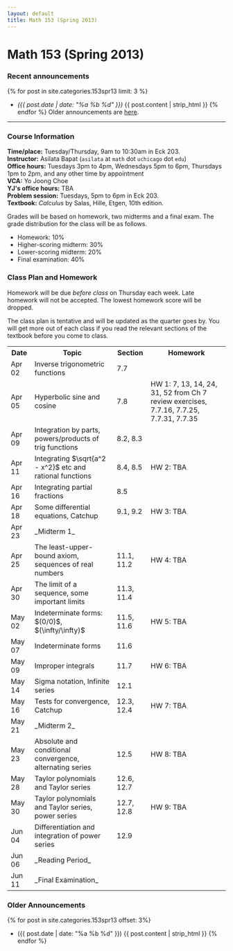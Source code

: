 ```yaml
---
layout: default
title: Math 153 (Spring 2013)
---
```


# Math 153 (Spring 2013)

### Recent announcements
{% for post in site.categories.153spr13 limit: 3 %}
* _({{ post.date | date: "%a %b %d" }})_ {{ post.content | strip_html }}
{% endfor %}
Older announcements are [here](#older-announcements).

----
### Course Information
**Time/place:** Tuesday/Thursday, 9am to 10:30am in Eck 203.  
**Instructor:** Asilata Bapat (`asilata` at `math` dot `uchicago` dot `edu`)  
**Office hours:** Tuesdays 3pm to 4pm, Wednesdays 5pm to 6pm, Thursdays 1pm to 2pm, and any other time by appointment  
**VCA:** Yo Joong Choe  
**YJ's office hours:** TBA  
**Problem session:** Tuesdays, 5pm to 6pm in Eck 203.  
**Textbook:** _Calculus_ by Salas, Hille, Etgen, 10th edition.  

Grades will be based on homework, two midterms and a final exam. The grade distribution for the class will be as follows.

* Homework: 10%
* Higher-scoring midterm: 30%
* Lower-scoring midterm: 20%
* Final examination: 40%

### Class Plan and Homework
Homework will be due _before class_ on Thursday each week. Late homework will not be accepted. The lowest homework score will be dropped.

The class plan is tentative and will be updated as the quarter goes by. You will get more out of each class if you read the relevant sections of the textbook before you come to class.

<table class="classplan">
<tr>
<th>Date</th>
<th>Topic</th>
<th>Section</th>
<th>Homework</th>
</tr>

<tr>
<td>Apr 02</td>
<td>Inverse trigonometric functions</td>
<td>7.7</td>
<td></td>
 </tr>

 <tr>
 <td>Apr 05</td>
 <td>Hyperbolic sine and cosine</td>
 <td>7.8</td>
 <td>HW 1: 7, 13, 14, 24, 31, 52 from Ch 7 review exercises, 7.7.16, 7.7.25, 7.7.31, 7.7.35</td>
</tr>

<tr>
<td>Apr 09</td>
<td>Integration by parts, powers/products of trig functions</td>
<td>8.2, 8.3</td>
<td></td>
</tr>

<tr>
<td>Apr 11</td>
<td>Integrating $\sqrt{a^2 - x^2}$ etc and rational functions</td>
<td>8.4, 8.5</td>
<td>HW 2: TBA</td>
</tr>

<tr>
<td>Apr 16</td>
<td>Integrating partial fractions</td>
<td>8.5</td>
<td></td>
</tr>

<tr>
<td>Apr 18</td>
<td>Some differential equations, Catchup</td>
<td>9.1, 9.2</td>
<td>HW 3: TBA</td>
</tr>

<tr>
<td>Apr 23</td>
<td>_Midterm 1_</td>
<td></td>
<td></td>
</tr>

<tr>
<td>Apr 25</td>
<td>The least-upper-bound axiom, sequences of real numbers</td>
<td>11.1, 11.2</td>
<td>HW 4: TBA</td>
</tr>

<tr>
<td>Apr 30</td>
<td>The limit of a sequence, some important limits</td>
<td>11.3, 11.4</td>
<td></td>
</tr>

<tr>
<td>May 02</td>
<td>Indeterminate forms: $(0/0)$, $(\infty/\infty)$</td>
<td>11.5, 11.6</td>
<td>HW 5: TBA</td>
</tr>

<tr>
<td>May 07</td>
<td>Indeterminate forms</td>
<td>11.6</td>
<td></td>
</tr>

<tr>
<td>May 09</td>
<td>Improper integrals</td>
<td>11.7</td>
<td>HW 6: TBA</td>
</tr>

<tr>
<td>May 14</td>
<td>Sigma notation, Infinite series</td>
<td>12.1</td>
<td></td>
</tr>

<tr>
<td>May 16</td>
<td>Tests for convergence, Catchup</td>
<td>12.3, 12.4</td>
<td>HW 7: TBA</td>
</tr>

<tr>
<td>May 21</td>
<td>_Midterm 2_</td>
<td></td>
<td></td>
</tr>

<tr>
<td>May 23</td>
<td>Absolute and conditional convergence, alternating series</td>
<td>12.5</td>
<td>HW 8: TBA</td>
</tr>

<tr>
<td>May 28</td>
<td>Taylor polynomials and Taylor series</td>
<td>12.6, 12.7</td>
<td></td>
</tr>

<tr>
<td>May 30</td>
<td>Taylor polynomials and Taylor series, power series</td>
<td>12.7, 12.8</td>
<td>HW 9: TBA</td>
</tr>

<tr>
<td>Jun 04</td>
<td>Differentiation and integration of power series</td>
<td>12.9</td>
<td></td>
</tr>

<tr>
<td>Jun 06</td>
<td>_Reading Period_</td>
<td></td>
<td></td>
</tr>

<tr>
<td>Jun 11</td>
<td>_Final Examination_</td>
<td></td>
<td></td>
</tr>
</table> 

### Older Announcements
{% for post in site.categories.153spr13 offset: 3%}
* ({{ post.date | date: "%a %b %d" }}) {{ post.content | strip_html }}
{% endfor %}
